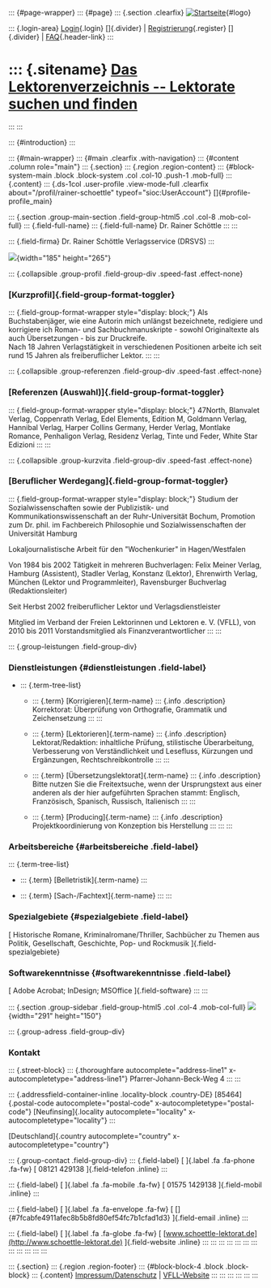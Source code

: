 ::: {#page-wrapper}
::: {#page}
::: {.section .clearfix}
[![Startseite](https://www.lektoren.de/sites/default/files/VfLL_logo.jpg)](/ "Startseite"){#logo}

::: {.login-area}
[Login](/user){.login} []{.divider} \|
[Registrierung](/user/register){.register} []{.divider} \|
[FAQ](/faq-page){.header-link}
:::

::: {.sitename}
[Das Lektorenverzeichnis -- Lektorate suchen und finden](/ "Startseite")
========================================================================
:::
:::

::: {#introduction}
:::

::: {#main-wrapper}
::: {#main .clearfix .with-navigation}
::: {#content .column role="main"}
::: {.section}
::: {.region .region-content}
::: {#block-system-main .block .block-system .col .col-10 .push-1 .mob-full}
::: {.content}
::: {.ds-1col .user-profile .view-mode-full .clearfix about="/profil/rainer-schoettle" typeof="sioc:UserAccount"}
[]{#profile-profile_main}

::: {.section .group-main-section .field-group-html5 .col .col-8 .mob-col-full}
::: {.field-full-name}
::: {.field-full-name}
Dr. Rainer Schöttle
:::
:::

::: {.field-firma}
Dr. Rainer Schöttle Verlagsservice (DRSVS)
:::

![](https://www.lektoren.de/sites/default/files/styles/profile-image-full/public/users/profile_img/shanghai_bund_2018.jpg?itok=MMTyDGHO){width="185"
height="265"}

::: {.collapsible .group-profil .field-group-div .speed-fast .effect-none}
### [Kurzprofil]{.field-group-format-toggler}

::: {.field-group-format-wrapper style="display: block;"}
Als Buchstabenjäger, wie eine Autorin mich unlängst bezeichnete,
redigiere und korrigiere ich Roman- und Sachbuchmanuskripte - sowohl
Originaltexte als auch Übersetzungen - bis zur Druckreife.\
Nach 18 Jahren Verlagstätigkeit in verschiedenen Positionen arbeite ich
seit rund 15 Jahren als freiberuflicher Lektor.
:::
:::

::: {.collapsible .group-referenzen .field-group-div .speed-fast .effect-none}
### [Referenzen (Auswahl)]{.field-group-format-toggler}

::: {.field-group-format-wrapper style="display: block;"}
47North, Blanvalet Verlag, Coppenrath Verlag, Edel Elements, Edition M,
Goldmann Verlag, Hannibal Verlag, Harper Collins Germany, Herder Verlag,
Montlake Romance, Penhaligon Verlag, Residenz Verlag, Tinte und Feder,
White Star Edizioni
:::
:::

::: {.collapsible .group-kurzvita .field-group-div .speed-fast .effect-none}
### [Beruflicher Werdegang]{.field-group-format-toggler}

::: {.field-group-format-wrapper style="display: block;"}
Studium der Sozialwissenschaften sowie der Publizistik- und
Kommunikationswissenschaft an der Ruhr-Universität Bochum, Promotion zum
Dr. phil. im Fachbereich Philosophie und Sozialwissenschaften der
Universität Hamburg

Lokaljournalistische Arbeit für den \"Wochenkurier\" in Hagen/Westfalen

Von 1984 bis 2002 Tätigkeit in mehreren Buchverlagen: Felix Meiner
Verlag, Hamburg (Assistent), Stadler Verlag, Konstanz (Lektor),
Ehrenwirth Verlag, München (Lektor und Programmleiter), Ravensburger
Buchverlag (Redaktionsleiter)

Seit Herbst 2002 freiberuflicher Lektor und Verlagsdienstleister

Mitglied im Verband der Freien Lektorinnen und Lektoren e. V. (VFLL),
von 2010 bis 2011 Vorstandsmitglied als Finanzverantwortlicher
:::
:::

::: {.group-leistungen .field-group-div}
### Dienstleistungen {#dienstleistungen .field-label}

-   ::: {.term-tree-list}
    -   ::: {.term}
        [Korrigieren]{.term-name}
        ::: {.info .description}
        Korrektorat: Überprüfung von Orthografie, Grammatik und
        Zeichensetzung
        :::
        :::

    -   ::: {.term}
        [Lektorieren]{.term-name}
        ::: {.info .description}
        Lektorat/Redaktion: inhaltliche Prüfung, stilistische
        Überarbeitung, Verbesserung von Verständlichkeit und Lesefluss,
        Kürzungen und Ergänzungen, Rechtschreibkontrolle
        :::
        :::

    -   ::: {.term}
        [Übersetzungslektorat]{.term-name}
        ::: {.info .description}
        Bitte nutzen Sie die Freitextsuche, wenn der Ursprungstext aus
        einer anderen als der hier aufgeführten Sprachen stammt:
        Englisch, Französisch, Spanisch, Russisch, Italienisch
        :::
        :::

    -   ::: {.term}
        [Producing]{.term-name}
        ::: {.info .description}
        Projektkoordinierung von Konzeption bis Herstellung
        :::
        :::
    :::

### Arbeitsbereiche {#arbeitsbereiche .field-label}

::: {.term-tree-list}
-   ::: {.term}
    [Belletristik]{.term-name}
    :::

-   ::: {.term}
    [Sach-/Fachtext]{.term-name}
    :::
:::

### Spezialgebiete {#spezialgebiete .field-label}

[ Historische Romane, Kriminalromane/Thriller, Sachbücher zu Themen aus
Politik, Gesellschaft, Geschichte, Pop- und Rockmusik
]{.field-spezialgebiete}

### Softwarekenntnisse {#softwarekenntnisse .field-label}

[ Adobe Acrobat; InDesign; MSOffice ]{.field-software}
:::
:::

::: {.section .group-sidebar .field-group-html5 .col .col-4 .mob-col-full}
![](https://www.lektoren.de/sites/default/files/styles/logo/public/users/profile_logo/drsvs_logo_2012.png?itok=ySReQvGO){width="291"
height="150"}

::: {.group-adress .field-group-div}
### Kontakt

::: {.street-block}
::: {.thoroughfare autocomplete="address-line1" x-autocompletetype="address-line1"}
Pfarrer-Johann-Beck-Weg 4
:::
:::

::: {.addressfield-container-inline .locality-block .country-DE}
[85464]{.postal-code autocomplete="postal-code"
x-autocompletetype="postal-code"} [Neufinsing]{.locality
autocomplete="locality" x-autocompletetype="locality"}
:::

[Deutschland]{.country autocomplete="country"
x-autocompletetype="country"}

::: {.group-contact .field-group-div}
::: {.field-label}
[ ]{.label .fa .fa-phone .fa-fw} [ 08121 429138 ]{.field-telefon
.inline}
:::

::: {.field-label}
[ ]{.label .fa .fa-mobile .fa-fw} [ 01575 1429138 ]{.field-mobil
.inline}
:::

::: {.field-label}
[ ]{.label .fa .fa-envelope .fa-fw} [
[]{#7fcabfe4911afec8b5b8fd80ef54fc7b1cfad1d3} ]{.field-email .inline}
:::

::: {.field-label}
[ ]{.label .fa .fa-globe .fa-fw} [
[www.schoettle-lektorat.de](http://www.schoettle-lektorat.de)
]{.field-website .inline}
:::
:::
:::
:::
:::
:::
:::
:::
:::
:::
:::
:::

::: {.section}
::: {.region .region-footer}
::: {#block-block-4 .block .block-block}
::: {.content}
[Impressum/Datenschutz](/impressum) \|
[VFLL-Website](http://www.vfll.de)
:::
:::
:::
:::
:::
:::
